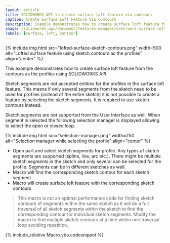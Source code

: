 ```yaml
---
layout: article
title: SOLIDWORKS API to create surface loft feature via contours
caption: Create Surface Loft Feature Via Contours
description: Example demonstrates how to create surface loft feature from the contours as the profiles using SOLIDWORKS API
image: /solidworks-api/document/features-manager/contrours-surface-loft/lofted-surface-sketch-contours.png
labels: [surface, loft, contour]
---
```

{% include img.html src="lofted-surface-sketch-contours.png" width=500 alt="Lofted surface feature using sketch contours as the profiles" align="center" %}

This example demonstrates how to create surface loft feature from the contours as the profiles using SOLIDWORKS API.

Sketch segments are not accepted entities for the profiles in the surface loft feature. This means if only several segments from the sketch need to be used for profiles (instead of the entire sketch) it is not possible to create a feature by selecting the sketch segments. It is required to use sketch contours instead.

Sketch segments are not supported from the User Interface as well. When segment is selected the following selection manager is displayed allowing to select the open or closed loop.

{% include img.html src="selection-manager.png" width=250 alt="Selection manager while selecting the profile" align="center" %}

* Open part and select sketch segments for profile. Any types of sketch segments are supported (spline, line, arc etc.). There might be multiple sketch segments in the sketch and only several can be selected for the profile. Segments can be in different sketches as well.
* Macro will find the corresponding sketch contour for each sketch segment
* Macro will create surface loft feature with the corresponding sketch contours

> This macro is not an optimal performance code for finding sketch contours of segments within the same sketch as it will do a full traversal of all sketch segments within the sketch to find the corresponding contour for individual sketch segments. Modify the macro to find multiple sketch contours at a time within one traversal loop avoiding repetition.

{% include_relative Macro.vba.codesnippet %}
